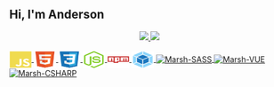 
## Hi, I'm Anderson

<div align="center">
  <a href="https://github.com/MarshFfeco">
  <img height="180em" src="https://github-readme-stats.vercel.app/api?username=MarshFfeco&show_icons=true&theme=dark&include_all_commits=true&count_private=true"/>
  <img height="180em" src="https://github-readme-stats.vercel.app/api/top-langs/?username=MarshFfeco&layout=compact&langs_count=7&theme=dark"/>
</div>
  
  <div style="display: inline_block"><br>
  <img align="center" alt="Marsh-Js" height="30" width="40" src="https://raw.githubusercontent.com/devicons/devicon/master/icons/javascript/javascript-plain.svg">
  <img align="center" alt="Marsh-HTML" height="30" width="40" src="https://raw.githubusercontent.com/devicons/devicon/master/icons/html5/html5-original.svg">
  <img align="center" alt="Marsh-CSS" height="30" width="40" src="https://raw.githubusercontent.com/devicons/devicon/master/icons/css3/css3-original.svg">
  <img align="center" alt="Marsh-NODE" height="30" width="40" src="https://raw.githubusercontent.com/devicons/devicon/master/icons/nodejs/nodejs-original.svg"/>
  <img align="center" alt="Marsh-NPM" height="30" width="40" src="https://raw.githubusercontent.com/devicons/devicon/master/icons/npm/npm-original-wordmark.svg"/>
  <img align="center" alt="Marsh-WEBPACK" height="30" width="40" src="https://raw.githubusercontent.com/devicons/devicon/master/icons/webpack/webpack-original.svg"/>
  <img align="center" alt="Marsh-SASS" height="30" width="40" src="https://cdn.jsdelivr.net/gh/devicons/devicon/icons/sass/sass-original.svg" />
  <img align="center" alt="Marsh-VUE" height="30" width="40" src="https://cdn.jsdelivr.net/gh/devicons/devicon/icons/vuejs/vuejs-original.svg" />
  <img align="center" alt="Marsh-CSHARP" height="30" width="40" src="https://cdn.jsdelivr.net/gh/devicons/devicon/icons/csharp/csharp-original.svg" />        
</div>

